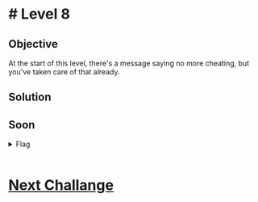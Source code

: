 # # Level 8

## Objective

At the start of this level, there's a message saying no more cheating, but you've taken care of that already.

## Solution

## Soon

<details>
<summary>Flag</summary>
</details>

<br/>

# [Next Challange](level9.MD)
